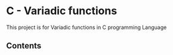 # C - Variadic functions
This project is for Variadic functions in C programming Language

## Contents


